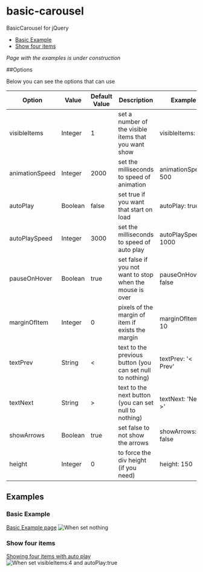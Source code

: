 basic-carousel
==============

BasicCarousel for jQuery

* [Basic Example](#basic-example)
* [Show four items](#show-four-items)

*Page with the examples is under construction*

##Options

Below you can see the options that can use


| Option         | Value   | Default Value | Description                                               | Example             |
|----------------|---------|---------------|-----------------------------------------------------------|---------------------|
| visibleItems   | Integer | 1             | set a number of the visible items that you want show      | visibleItems: 2     |
| animationSpeed | Integer | 2000          | set the milliseconds to speed of animation                | animationSpeed: 500 |
| autoPlay       | Boolean | false         | set true if you want that start on load                   | autoPlay: true      |
| autoPlaySpeed  | Integer | 3000          | set the milliseconds to speed of auto play                | autoPlaySpeed: 1000 |
| pauseOnHover   | Boolean | true          | set false if you not want to stop when the mouse is over  | pauseOnHover: false |
| marginOfItem   | Integer | 0             | pixels of the margin of item if exists the margin         | marginOfItem: 10    |
| textPrev       | String  | <             | text to the previous button (you can set null to nothing) | textPrev: '< Prev'  |
| textNext       | String  | >             | text to the next button (you can set null to nothing)     | textNext: 'Next >'  |
| showArrows     | Boolean | true          | set false to not show the arrows                          | showArrows: false   |
| height         | Integer | 0             | to force the div height (if you need)                     | height: 150         |


## Examples

### Basic Example
[Basic Example page](tree/master/examples/basic)
![When set nothing](https://raw.github.com/euricovidal/basic-carousel/master/images_readme/basic-example.png)

### Show four items
[Showing four items with auto play](tree/master/examples/four-visible-items-auto)
![When set visibleItems:4 and autoPlay:true](https://raw.github.com/euricovidal/basic-carousel/master/images_readme/four-example.png)
